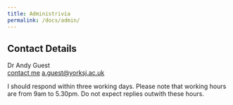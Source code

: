 ```yaml
---
title: Administrivia
permalink: /docs/admin/
---
```


## Contact Details
Dr Andy Guest  
[contact me](mailto:a.guest@yorksj.ac.uk) a.guest@yorksj.ac.uk  
 

I should respond within three working days. Please note that working hours are from 9am to 5.30pm. Do not expect replies outwith these hours.

<!-- I am available for individual tutorials on Thursdays. Please email me for appointments. -->


